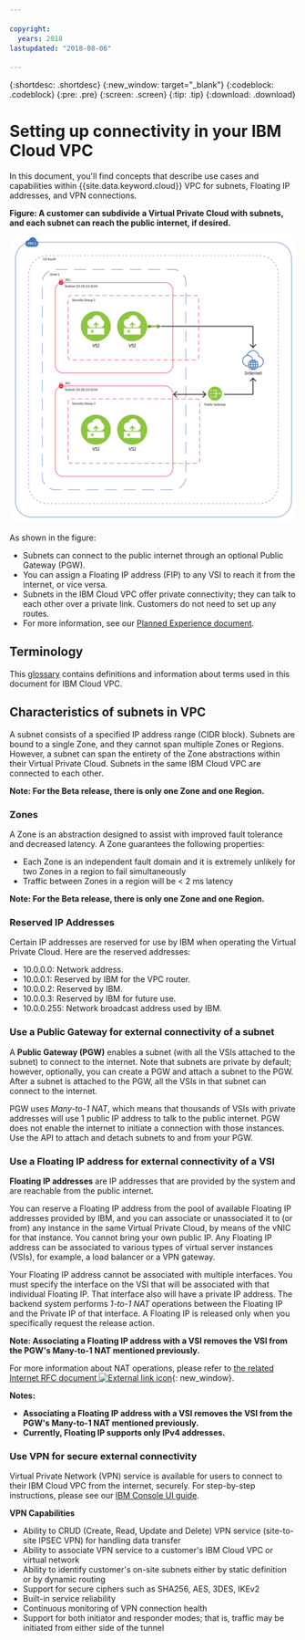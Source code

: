 ```yaml
---

copyright:
  years: 2018
lastupdated: "2018-08-06"

---
```


{:shortdesc: .shortdesc}
{:new_window: target="_blank"}
{:codeblock: .codeblock}
{:pre: .pre}
{:screen: .screen}
{:tip: .tip}
{:download: .download}

# Setting up connectivity in your IBM Cloud VPC

In this document, you'll find concepts that describe use cases and capabilities within {{site.data.keyword.cloud}} VPC for subnets, Floating IP addresses, and VPN connections.

**Figure: A customer can subdivide a Virtual Private Cloud with subnets, and each subnet can reach the public internet, if desired.**

![Beta](/images/vpc-connectivity.png)

As shown in the figure:

* Subnets can connect to the public internet through an optional Public Gateway (PGW).
* You can assign a Floating IP address (FIP) to any VSI to reach it from the internet, or vice versa.
* Subnets in the IBM Cloud VPC offer private connectivity; they can talk to each other over a private link. Customers do not need to set up any routes.
* For more information, see our [Planned Experience document](about.html#ibm-virtual-private-cloud-experience).

## Terminology

This [glossary](vpc-glossary.html) contains definitions and information about terms used in this document for IBM Cloud VPC.

## Characteristics of subnets in VPC

A subnet consists of a specified IP address range (CIDR block). Subnets are bound to a single Zone, and they cannot span multiple Zones or Regions. However, a subnet can span the entirety of the Zone abstractions within their Virtual Private Cloud. Subnets in the same IBM Cloud VPC are connected to each other.

**Note: For the Beta release, there is only one Zone and one Region.**

### Zones

A Zone is an abstraction designed to assist with improved fault tolerance and decreased latency. A Zone guarantees the following properties:

 * Each Zone is an independent fault domain and it is extremely unlikely for two Zones in a region to fail simultaneously
 * Traffic between Zones in a region will be < 2 ms latency

**Note: For the Beta release, there is only one Zone and one Region.**

### Reserved IP Addresses

Certain IP addresses are reserved for use by IBM when operating the Virtual Private Cloud. Here are the reserved addresses:

 * 10.0.0.0: Network address.
 * 10.0.0.1: Reserved by IBM for the VPC router.
 * 10.0.0.2: Reserved by IBM.
 * 10.0.0.3: Reserved by IBM for future use.
 * 10.0.0.255: Network broadcast address used by IBM.

### Use a Public Gateway for external connectivity of a subnet

A **Public Gateway (PGW)** enables a subnet (with all the VSIs attached to the subnet) to connect to the internet. Note that subnets are private by default; however, optionally, you can create a PGW and attach a subnet to the PGW. After a subnet is attached to the PGW, all the VSIs in that subnet can connect to the internet.

PGW uses _Many-to-1 NAT_, which means that thousands of VSIs with private addresses will use 1 public IP address to talk to the public internet. PGW does not enable the internet to initiate a connection with those instances. Use the API to attach and detach subnets to and from your PGW.

### Use a Floating IP address for external connectivity of a VSI 
**Floating IP addresses** are IP addresses that are provided by the system and are reachable from the public internet.

You can reserve a Floating IP address from the pool of available Floating IP addresses provided by IBM, and you can associate or unassociated it to (or from) any instance in the same Virtual Private Cloud, by means of the vNIC for that instance. You cannot bring your own public IP. Any Floating IP address can be associated to various types of virtual server instances (VSIs), for example, a load balancer or a VPN gateway.

Your Floating IP address cannot be associated with multiple interfaces. You must specify the interface on the VSI that will be associated with that individual Floating IP. That interface also will have a private IP address. The backend system performs _1-to-1 NAT_ operations between the Floating IP and the Private IP of that interface. A Floating IP is released only when you specifically request the release action. 

**Note: Associating a Floating IP address with a VSI removes the VSI from the PGW's Many-to-1 NAT mentioned previously.**

For more information about NAT operations, please refer to [the related Internet RFC document ![External link icon](../../icons/launch-glyph.svg "External link icon")](http://www.faqs.org/rfcs/rfc1631.html){: new_window}.

**Notes:**
* **Associating a Floating IP address with a VSI removes the VSI from the PGW's Many-to-1 NAT mentioned previously.**
* **Currently, Floating IP supports only IPv4 addresses.**

### Use VPN for secure external connectivity
Virtual Private Network (VPN) service is available for users to connect to their IBM Cloud VPC from the internet, securely. For step-by-step instructions, please see our [IBM Console UI guide](console-tutorial.html).

**VPN Capabilities**
  * Ability to CRUD (Create, Read, Update and Delete) VPN service (site-to-site IPSEC VPN) for handling data transfer
  * Ability to associate VPN service to a customer's IBM Cloud VPC or virtual network
  * Ability to identify customer's on-site subnets either by static definition or by dynamic routing
  * Support for secure ciphers such as SHA256, AES, 3DES, IKEv2
  * Built-in service reliability
  * Continuous monitoring of VPN connection health
  * Support for both initiator and responder modes; that is, traffic may be initiated from either side of the tunnel
